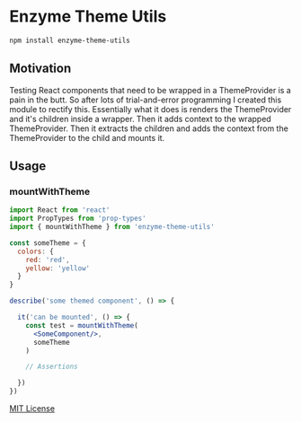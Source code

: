 
# Enzyme Theme Utils

```sh
npm install enzyme-theme-utils
```

## Motivation
Testing React components that need to be wrapped in a ThemeProvider is a pain in the butt. So after lots of trial-and-error programming I created this module to rectify this. Essentially what it does is renders the ThemeProvider and it's children inside a wrapper. Then it adds context to the wrapped ThemeProvider. Then it extracts the children and adds the context from the ThemeProvider to the child and mounts it.

## Usage

### mountWithTheme

```jsx
import React from 'react'
import PropTypes from 'prop-types'
import { mountWithTheme } from 'enzyme-theme-utils'

const someTheme = {
  colors: {
    red: 'red',
    yellow: 'yellow'
  }
}

describe('some themed component', () => {

  it('can be mounted', () => {
    const test = mountWithTheme(
      <SomeComponent/>,
      someTheme
    )

    // Assertions

  })
})

```

[MIT License](LICENSE.md)
